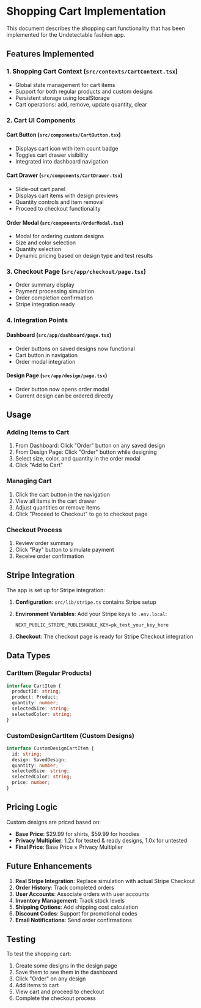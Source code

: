 # Shopping Cart Implementation

This document describes the shopping cart functionality that has been implemented for the Undetectable fashion app.

## Features Implemented

### 1. Shopping Cart Context (`src/contexts/CartContext.tsx`)
- Global state management for cart items
- Support for both regular products and custom designs
- Persistent storage using localStorage
- Cart operations: add, remove, update quantity, clear

### 2. Cart UI Components

#### Cart Button (`src/components/CartButton.tsx`)
- Displays cart icon with item count badge
- Toggles cart drawer visibility
- Integrated into dashboard navigation

#### Cart Drawer (`src/components/CartDrawer.tsx`)
- Slide-out cart panel
- Displays cart items with design previews
- Quantity controls and item removal
- Proceed to checkout functionality

#### Order Modal (`src/components/OrderModal.tsx`)
- Modal for ordering custom designs
- Size and color selection
- Quantity selection
- Dynamic pricing based on design type and test results

### 3. Checkout Page (`src/app/checkout/page.tsx`)
- Order summary display
- Payment processing simulation
- Order completion confirmation
- Stripe integration ready

### 4. Integration Points

#### Dashboard (`src/app/dashboard/page.tsx`)
- Order buttons on saved designs now functional
- Cart button in navigation
- Order modal integration

#### Design Page (`src/app/design/page.tsx`)
- Order button now opens order modal
- Current design can be ordered directly

## Usage

### Adding Items to Cart
1. From Dashboard: Click "Order" button on any saved design
2. From Design Page: Click "Order" button while designing
3. Select size, color, and quantity in the order modal
4. Click "Add to Cart"

### Managing Cart
1. Click the cart button in the navigation
2. View all items in the cart drawer
3. Adjust quantities or remove items
4. Click "Proceed to Checkout" to go to checkout page

### Checkout Process
1. Review order summary
2. Click "Pay" button to simulate payment
3. Receive order confirmation

## Stripe Integration

The app is set up for Stripe integration:

1. **Configuration**: `src/lib/stripe.ts` contains Stripe setup
2. **Environment Variables**: Add your Stripe keys to `.env.local`:
   ```
   NEXT_PUBLIC_STRIPE_PUBLISHABLE_KEY=pk_test_your_key_here
   ```

3. **Checkout**: The checkout page is ready for Stripe Checkout integration

## Data Types

### CartItem (Regular Products)
```typescript
interface CartItem {
  productId: string;
  product: Product;
  quantity: number;
  selectedSize: string;
  selectedColor: string;
}
```

### CustomDesignCartItem (Custom Designs)
```typescript
interface CustomDesignCartItem {
  id: string;
  design: SavedDesign;
  quantity: number;
  selectedSize: string;
  selectedColor: string;
  price: number;
}
```

## Pricing Logic

Custom designs are priced based on:
- **Base Price**: $29.99 for shirts, $59.99 for hoodies
- **Privacy Multiplier**: 1.2x for tested & ready designs, 1.0x for untested
- **Final Price**: Base Price × Privacy Multiplier

## Future Enhancements

1. **Real Stripe Integration**: Replace simulation with actual Stripe Checkout
2. **Order History**: Track completed orders
3. **User Accounts**: Associate orders with user accounts
4. **Inventory Management**: Track stock levels
5. **Shipping Options**: Add shipping cost calculation
6. **Discount Codes**: Support for promotional codes
7. **Email Notifications**: Send order confirmations

## Testing

To test the shopping cart:
1. Create some designs in the design page
2. Save them to see them in the dashboard
3. Click "Order" on any design
4. Add items to cart
5. View cart and proceed to checkout
6. Complete the checkout process
